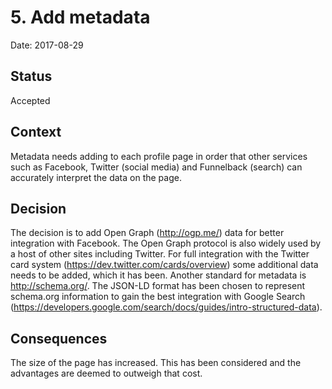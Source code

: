 # 5. Add metadata

Date: 2017-08-29

## Status

Accepted

## Context

Metadata needs adding to each profile page in order that other services such
as Facebook, Twitter (social media) and Funnelback (search) can accurately
interpret the data on the page.

## Decision

The decision is to add Open Graph (http://ogp.me/) data for better integration
with Facebook. The Open Graph protocol is also widely used by a host of other
sites including Twitter. For full integration with the Twitter card system
(https://dev.twitter.com/cards/overview) some additional data needs to be
added, which it has been. Another standard for metadata is http://schema.org/.
The JSON-LD format has been chosen to represent schema.org information to gain
the best integration with Google Search
(https://developers.google.com/search/docs/guides/intro-structured-data).

## Consequences

The size of the page has increased. This has been considered and the advantages
are deemed to outweigh that cost.
